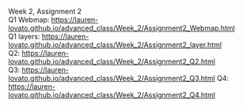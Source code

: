 Week 2, Assignment 2  
Q1 Webmap: https://lauren-lovato.github.io/advanced_class/Week_2/Assignment2_Webmap.html  
Q1 layers: https://lauren-lovato.github.io/advanced_class/Week_2/Assignment2_layer.html  
Q2: https://lauren-lovato.github.io/advanced_class/Week_2/Assignment2_Q2.html  
Q3: https://lauren-lovato.github.io/advanced_class/Week_2/Assignment2_Q3.html 
Q4: https://lauren-lovato.github.io/advanced_class/Week_2/Assignment2_Q4.html  


